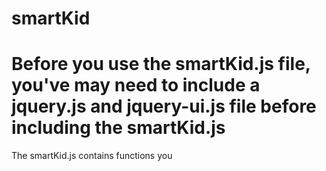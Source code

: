 # smartKid
# Before you use the smartKid.js file, you've may need to include a jquery.js and jquery-ui.js file before including the smartKid.js
The smartKid.js contains functions you 
